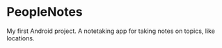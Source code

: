 # PeopleNotes
My first Android project. A notetaking app for taking notes on topics, like locations.
